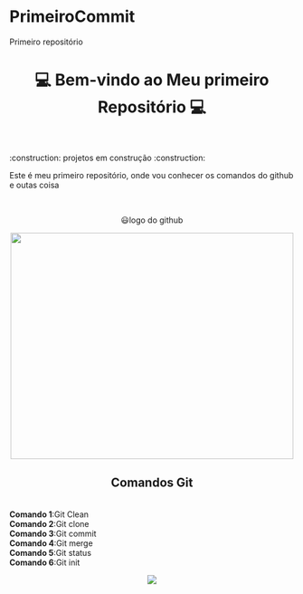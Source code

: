 # PrimeiroCommit
Primeiro repositório 
<h1 align="center"> 💻 Bem-vindo ao Meu primeiro Repositório 💻 </h1><br>
 <br>
 :construction: projetos em construção  :construction:<br>
<p> Este é meu primeiro repositório, onde vou conhecer os comandos do github e outas coisa</p><br>
<p align="center">😃logo do github
<p align="center">
<img loading="lazy" src="https://logosmarcas.net/wp-content/uploads/2020/12/GitHub-Simbolo.png" height="400" width="500"/> 
 <h2 align="center"> Comandos Git </h2><br>
<strong>Comando 1</strong>:Git Clean<br>
<strong>Comando 2</strong>:Git clone<br>
<strong>Comando 3</strong>:Git commit<br>
<strong>Comando 4</strong>:Git merge<br>
<strong>Comando 5</strong>:Git status<br>
<strong>Comando 6</strong>:Git init<br>
<p align="center">
</h4>
<p align="center">
<img loading="lazy" src="http://img.shields.io/static/v1?label=STATUS&message=EM%20DESENVOLVIMENTO&color=BLUE&style=for-the-badge"/>
</p>

